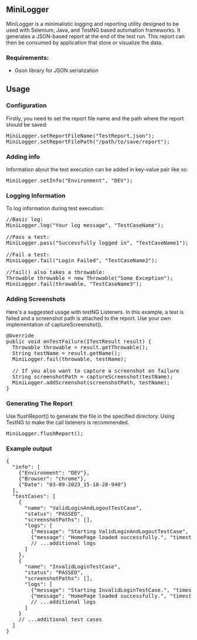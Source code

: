 ## MiniLogger

MiniLogger is a minimalistic logging and reporting utility designed to be used with Selenium, Java, and TestNG based automation frameworks. It generates a JSON-based report at the end of the test run. This report can then be consumed by application that store or visualize the data.

### Requirements:
- Gson library for JSON serialization

## Usage

### Configuration

Firstly, you need to set the report file name and the path where the report should be saved:

<pre>
MiniLogger.setReportFileName("TestReport.json");
MiniLogger.setReportFilePath("/path/to/save/report");
</pre>

### Adding info

Information about the test execution can be added in key-value pair like so:

<pre>
MiniLogger.setInfo("Environment", "DEV");
</pre>

### Logging Information

To log information during test execution:

<pre>
//Basic log:
MiniLogger.log("Your log message", "TestCaseName");

//Pass a test:
MiniLogger.pass("Successfully logged in", "TestCaseName1");

//Fail a test:
MiniLogger.fail("Login Failed", "TestCaseName2");

//fail() also takes a throwable:
Throwable throwable = new Throwable("Some Exception");
MiniLogger.fail(throwable, "TestCaseName3");
</pre>

### Adding Screenshots

Here's a suggested usage with testNG Listeners. In this example, a test is failed and a screenshot path is attached to the report. Use your own implementation of captureScreenshot().

<pre>
@Override
public void onTestFailure(ITestResult result) {
  Throwable throwable = result.getThrowable();
  String testName = result.getName();
  MiniLogger.fail(throwable, testName);
  
  // If you also want to capture a screenshot on failure
  String screenshotPath = captureScreenshot(testName);
  MiniLogger.addScreenshot(screenshotPath, testName);
}
</pre>

### Generating The Report

Use flushReport() to generate the file in the specified directory. Using TestNG to make the call listeners is recommended.

<pre>
MiniLogger.flushReport();
</pre>

### Example output

<pre>
{
  "info": [
    {"Environment": "DEV"},
    {"Browser": "chrome"},
    {"Date": "03-09-2023_15-18-28-940"}
  ],
  "testCases": [
    {
      "name": "ValidLoginAndLogoutTestCase",
      "status": "PASSED",
      "screenshotPaths": [],
      "logs": [
        {"message": "Starting ValidLoginAndLogoutTestCase", "timestamp": "time_here"},
        {"message": "HomePage loaded successfully.", "timestamp": "time_here"},
        // ...additional logs
      ]
    },
    {
      "name": "InvalidLoginTestCase",
      "status": "PASSED",
      "screenshotPaths": [],
      "logs": [
        {"message": "Starting InvalidLoginTestCase.", "timestamp": "time_here"},
        {"message": "HomePage loaded successfully.", "timestamp": "time_here"},
        // ...additional logs
      ]
    }
    // ...additional test cases
  ]
}
</pre>
